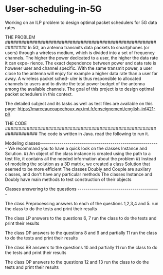# User-scheduling-in-5G
Working on an ILP problem to design optimal packet schedulers for 5G data rates

THE PROBLEM ################################################################
In 5G, an antenna transmits data packets to smartphones (or users) through a
wireless medium, which is divided into a set of frequency channels.
The higher the power dedicated to a user, the higher the data rate it can expe-
rience. The exact dependence between power and data rate is however user and
channel specific. With the same transmit power, a user close to the antenna will
enjoy for example a higher data rate than a user far away. A wireless packet sched-
uler is thus responsible to allocated channels to users and to divide the total power
budget of the antenna among the available channels. The goal of this project is to
design optimal packet schedulers in this context.

The detailed subject and its tasks as well as test files are available on this page:
https://marceaucoupechoux.wp.imt.fr/enseignement/english-inf421-pi/


THE CODE ####################################################################
The code is written in Java. read the following to run it.

Modeling classes-------------------------------------------------------------
We recommand you to have a quick look on the classes Instance and Solution.
#) An object of the class instance is created using the path to a test file,
   it contains all the needed information about the problem
#) Instead of modeling the solution as a 3D matrix, we created a class Solution
   that seemed to be more efficient
The classes Doubly and Couple are auxilary classes, and don't have any particular methods
The classes Instance and Doubly have main methods to test construction of their objects

Classes answering to the questions ------------------------------------------

The class Preprocessing answers to each of the questions 1,2,3,4 and 5.
run the class to do the tests and print their results

The class LP answers to the questions 6, 7
run the class to do the tests and print their results

The class DP answers to the questions 8 and 9 and partially 11
run the class to do the tests and print their results

The class BB answers to the questions 10 and partially 11
run the class to do the tests and print their results

The class OP answers to the questions 12 and 13
run the class to do the tests and print their results
